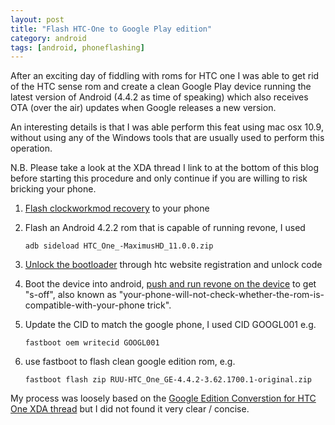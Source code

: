 ```yaml
---
layout: post
title: "Flash HTC-One to Google Play edition"
category: android
tags: [android, phoneflashing]
---
```


After an exciting day of fiddling with roms for HTC one I was able to get rid of the HTC sense rom and create a clean Google Play device running the latest version of Android (4.4.2 as time of speaking) which also receives OTA (over the air) updates when Google releases a new version. 

An interesting details is that I was able perform this feat using mac osx 10.9, without using any of the Windows tools that are usually used to perform this operation.

N.B. Please take a look at the XDA thread I link to at the bottom of this blog before starting this procedure and only continue if you are willing to risk bricking your phone.

1. [Flash clockworkmod recovery](http://www.theandroidroot.com/how-to-install-clockworkmod-custom-recovery-on-htc-one/) to your phone
2. Flash an Android 4.2.2 rom that is capable of running revone, I used 
    
    `adb sideload HTC_One_-MaximusHD_11.0.0.zip`

3. [Unlock the bootloader](http://www.htcdev.com/bootloader) through htc website registration and unlock code 
4. Boot the device into android, [push and run revone on the device](http://forum.xda-developers.com/showthread.php?t=2314582) to get "s-off", also known as "your-phone-will-not-check-whether-the-rom-is-compatible-with-your-phone trick".
5. Update the CID to match the google phone, I used CID GOOGL001 e.g. 
    
    `fastboot oem writecid GOOGL001`

6. use fastboot to flash clean google edition rom, e.g. 
    
    `fastboot flash zip RUU-HTC_One_GE-4.4.2-3.62.1700.1-original.zip`

My process was loosely based on the [Google Edition Converstion for HTC One XDA thread](http://forum.xda-developers.com/showthread.php?t=2358781) but I did not found it very clear / concise.


